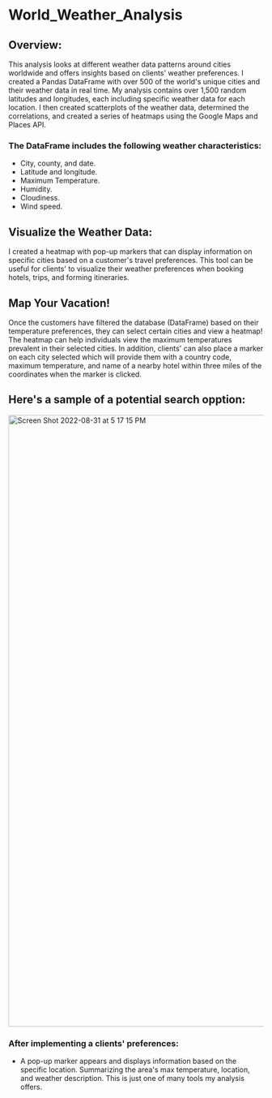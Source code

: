 # World_Weather_Analysis
## Overview:
This analysis looks at different weather data patterns around cities worldwide and offers insights based on clients' weather preferences. I created a Pandas DataFrame with over 500 of the world's unique cities and their weather data in real time. My analysis contains over 1,500 random latitudes and longitudes, each including specific weather data for each location. I then created scatterplots of the weather data, determined the correlations, and created a series of heatmaps using the Google Maps and Places API.

### The DataFrame includes the following weather characteristics:
- City, county, and date.
- Latitude and longitude.
- Maximum Temperature.
- Humidity.
- Cloudiness.
- Wind speed. 

## Visualize the Weather Data:
I created a heatmap with pop-up markers that can display information on specific cities based on a customer's travel preferences. This tool can be useful for clients' to visualize their weather preferences when booking hotels, trips, and forming itineraries. 

## Map Your Vacation!
Once the customers have filtered the database (DataFrame) based on their temperature preferences, they can select certain cities and view a heatmap! The heatmap can help individuals view the maximum temperatures prevalent in their selected cities. In addition, clients' can also place a marker on each city selected which will provide them with a country code, maximum temperature, and name of a nearby hotel within three miles of the coordinates when the marker is clicked. 

## Here's a sample of a potential search opption: 
<img width="1206" alt="Screen Shot 2022-08-31 at 5 17 15 PM" src="https://user-images.githubusercontent.com/104043438/187801277-7b79f4d1-999d-419b-a175-bd76b2343bc1.png">

### After implementing a clients' preferences: 
- A pop-up marker appears and displays information based on the specific location. Summarizing the area's max temperature, location, and weather description. This is just one of many tools my analysis offers. 
